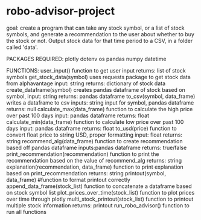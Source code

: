 # robo-advisor-project

goal: create a program that can take any stock symbol, or a list of stock symbols, and generate a recommendation to the user about whether to buy the stock or not. Output stock data for that time period to a CSV, in a folder called 'data'.

PACKAGES REQUIRED:
plotly
dotenv
os
pandas
numpy
datetime

FUNCTIONS:
user_input()
  function to get user input
  returns: list of stock symbols
get_stock_data(symbol)
  uses requests package to get stock data from alphavantage
  input: string
  returns: dictionary of stock data
create_dataframe(symbol)
  creates pandas dataframe of stock based on symbol,
  input: string
  returns: pandas dataframe
to_csv(symbol, data_frame)
  writes a dataframe to csv
  inputs: string input for symbol, pandas dataframe
  returns: null
calculate_max(data_frame)
  function to calculate the high price over past 100 days
  input: pandas dataframe
  returns: float
calculate_min(data_frame)
  function to calculate low price over past 100 days
  input: pandas dataframe
  returns: float
to_usd(price)
  function to convert float price to string USD, proper formatting
  input: float
  returns: string
recommend_alg(data_frame)
  function to create recommendation based off pandas dataframe
  inputs:pandas dataframe
  returns: true/false
print_recommendation(recommendation)
  function to print the recommendation based on the value of recommend_alg
  returns: string
explanation(recommendation, data_frame)
  function to print explanation based on print_recommendation
  returns: string
printout(symbol, data_frame)
  #function to format printout correctly
append_data_frame(stock_list)
  function to concatenate a dataframe based on stock symbol list
plot_prices_over_time(stock_list)
  function to plot prices over time through plotly
multi_stock_printout(stock_list)
  function to printout multiple stock information
  returns: printout
run_robo_advisor()
  function to run all functions 
